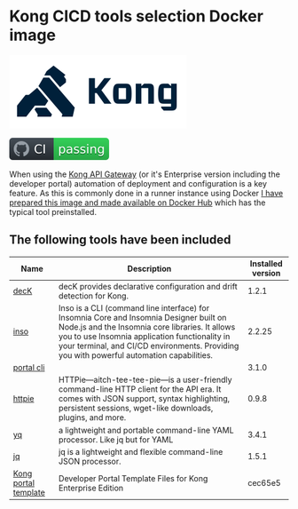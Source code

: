# Kong CICD tools selection Docker image

![Kong](kong-dark.png)

![CI](badge.svg)

When using the [Kong API Gateway](https://konghq.com/) (or it's Enterprise version including the developer portal) automation of deployment and configuration is a key feature. As this is commonly done in a runner instance using Docker [I have prepared this image and made available on Docker Hub](https://hub.docker.com/repository/docker/svenwal/kong-cicd-tools) which has the typical tool preinstalled.

## The following tools have been included

|Name|Description|Installed version|
|---|---|---|
|[decK](https://docs.konghq.com/deck/)|decK provides declarative configuration and drift detection for Kong.|1.2.1|
|[inso](https://support.insomnia.rest/collection/105-inso-cli)|Inso is a CLI (command line interface) for Insomnia Core and Insomnia Designer built on Node.js and the Insomnia core libraries. It allows you to use Insomnia application functionality in your terminal, and CI/CD environments. Providing you with powerful automation capabilities.|2.2.25|
|[portal cli](https://github.com/Kong/kong-portal-cli)|   |3.1.0|
|[httpie](https://httpie.io/)|HTTPie—aitch-tee-tee-pie—is a user-friendly command-line HTTP client for the API era. It comes with JSON support, syntax highlighting, persistent sessions, wget-like downloads, plugins, and more.|0.9.8|
|[yq](https://github.com/mikefarah/yq)|a lightweight and portable command-line YAML processor. Like jq but for YAML|3.4.1|
|[jq](https://stedolan.github.io/jq/)|jq is a lightweight and flexible command-line JSON processor.|1.5.1|
|[Kong portal template](https://github.com/Kong/kong-portal-templates)|Developer Portal Template Files for Kong Enterprise Edition|cec65e5|
